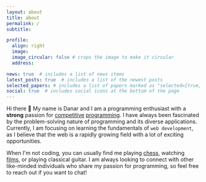 ```yaml
---
layout: about
title: about
permalink: /
subtitle:

profile:
  align: right
  image: 
  image_circular: false # crops the image to make it circular
  address:

news: true  # includes a list of news items
latest_posts: true  # includes a list of the newest posts
selected_papers: # includes a list of papers marked as "selected={true}"
social: true  # includes social icons at the bottom of the page
---
```


Hi there :wave: My name is Danar and I am a programming enthusiast with a **strong** passion for [competitive](https://codeforces.com/profile/qualia) [programming](https://atcoder.jp/users/qualia). I have always been fascinated by the problem-solving nature of programming and its diverse applications. Currently, I am focusing on learning the fundamentals of `web development`, as I believe that the web is a rapidly growing field with a lot of exciting opportunities.

When I'm not coding, you can usually find me playing [chess](https://www.chess.com/member/dsupathcompression), watching [films](https://letterboxd.com/https://boxd.it/clhUG), or playing classical guitar. I am always looking to connect with other like-minded individuals who share my passion for programming, so feel free to reach out if you want to chat!